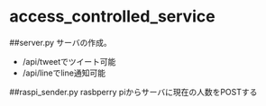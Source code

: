 # access_controlled_service
##server.py 
サーバの作成。

* /api/tweetでツイート可能
* /api/lineでline通知可能

##raspi_sender.py
rasbperry piからサーバに現在の人数をPOSTする
